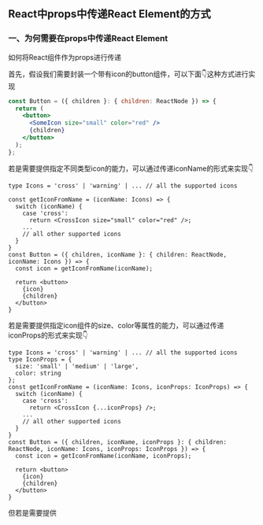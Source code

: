 ## React中props中传递React Element的方式

### 一、为何需要在props中传递React Element

如何将React组件作为props进行传递

首先，假设我们需要封装一个带有icon的button组件，可以下面👇这种方式进行实现

```jsx
const Button = ({ children }: { children: ReactNode }) => {
  return (
    <button>
      <SomeIcon size="small" color="red" />
      {children}
    </button>
  );
};
```

若是需要提供指定不同类型icon的能力，可以通过传递iconName的形式来实现👇

```tsx
type Icons = 'cross' | 'warning' | ... // all the supported icons

const getIconFromName = (iconName: Icons) => {
  switch (iconName) {
    case 'cross':
      return <CrossIcon size="small" color="red" />;
    ...
    // all other supported icons
  }
}
const Button = ({ children, iconName }: { children: ReactNode, iconName: Icons }) => {
  const icon = getIconFromName(iconName);

  return <button>
    {icon}
    {children}
  </button>
}
```

若是需要提供指定icon组件的size、color等属性的能力，可以通过传递iconProps的形式来实现👇

```tsx
type Icons = 'cross' | 'warning' | ... // all the supported icons
type IconProps = {
  size: 'small' | 'medium' | 'large',
  color: string
};
const getIconFromName = (iconName: Icons, iconProps: IconProps) => {
  switch (iconName) {
    case 'cross':
      return <CrossIcon {...iconProps} />;
    ...
    // all other supported icons
  }
}
const Button = ({ children, iconName, iconProps }: { children: ReactNode, iconName: Icons, iconProps: IconProps }) => {
  const icon = getIconFromName(iconName, iconProps);

  return <button>
    {icon}
    {children}
  </button>
}
```

但若是需要提供

